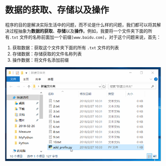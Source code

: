 # 数据的获取、存储以及操作

程序的目的是解决实际生活中的问题，而不论是什么样的问题，我们都可以将其解决过程抽象为**数据的获取**、**存储**以及**操作**。例如，我要将一个文件夹下面的所有`.txt` 文件的名称前面加一个前缀`[www.baidu.com]`，对于这个问题来说，首先：

1. 获取数据：获取这个文件夹下面的所有 `.txt` 文件的列表
2. 存储数据：存储获取的文件名称列表
3. 操作数据：将文件名添加前缀

![add_prefix](imgs/add_prefix.gif)





